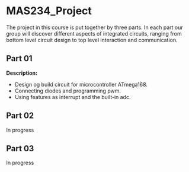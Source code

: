# MAS234_Project
The project in this course is put together by three parts. In each part our group will discover different aspects of integrated circuits, ranging from bottom level circuit design to top level interaction and communication.

## Part 01
**Description:** 
- Design og build circuit for microcontroller ATmega168. 
- Connecting diodes and programming pwm. 
- Using features as interrupt and the built-in adc.

## Part 02
In progress

## Part 03
In progress
